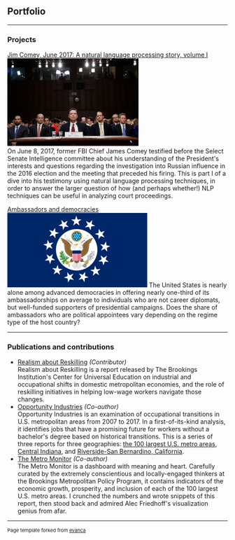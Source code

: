## Portfolio

---

### Projects 

[Jim Comey, June 2017: A natural language processing story, volume I](/comey_page)  
<img src="images/comey_testimony.jpg?raw=true" width="300" height="200">  
On June 8, 2017, former FBI Chief James Comey testified before the Select Senate Intelligence committee about his understanding of the President's interests and questions regarding the investigation into Russian influence in the 2016 election and the meeting that preceded his firing. This is part I of a dive into his testimony using natural language processing techniques, in order to answer the larger question of how (and perhaps whether!) NLP techniques can be useful in analyzing court proceedings.

[Ambassadors and democracies](/ambassadors)  
<img src="images/ambassadors.png?raw=true" width = "320" height = "170">
The United States is nearly alone among advanced democracies in offering nearly one-third of its ambassadorships on average to individuals who are not career diplomats, but well-funded supporters of presidential campaigns. Does the share of ambassadors who are political appointees vary depending on the regime type of the host country?
  
---
<!--
[Project 3 Title](http://example.com/)
[Congressional](/sample_page)  
[Project 2 Title](/pdf/sample_presentation.pdf)
-->

### Publications and contributions

- [Realism about Reskilling](https://www.brookings.edu/research/realism-about-reskilling/) *(Contributor)*  
Realism about Reskilling is a report released by The Brookings Institution's Center for Universal Education on industrial and occupational shifts in domestic metropolitan economies, and the role of reskilling initiatives in helping low-wage workers navigate those changes.
- [Opportunity Industries](https://www.brookings.edu/research/opportunity-industries/) *(Co-author)*  
Opportunity Industries is an examination of occupational transitions in U.S. metropolitan areas from 2007 to 2017. In a first-of-its-kind analysis, it identifies jobs that have a promising future for workers without a bachelor's degree based on historical transitions. This is a series of three reports for three geographies: [the 100 largest U.S. metro areas](https://www.brookings.edu/research/opportunity-industries/), [Central Indiana](https://www.brookings.edu/research/advancing-opportunity-in-central-indiana/), and [Riverside-San Bernardino, California](https://www.brookings.edu/research/advancing-opportunity-in-californias-inland-empire/).
- [The Metro Monitor](https://www.brookings.edu/research/metro-monitor-2019-inclusion-remains-elusive-amid-widespread-metro-growth-and-rising-prosperity/) *(Co-author)*  
The Metro Monitor is a dashboard with meaning and heart. Carefully curated by the extremely conscientious and locally-engaged thinkers at the Brookings Metropolitan Policy Program, it contains indicators of the economic growth, prosperity, and inclusion of each of the 100 largest U.S. metro areas. I crunched the numbers and wrote snippets of this report, then stood back and admired Alec Friedhoff's visualization genius from afar.
  
---
<p style="font-size:11px">Page template forked from <a href="https://github.com/evanca/quick-portfolio">evanca</a></p>
<!-- Remove above link if you don't want to attibute -->
